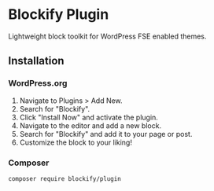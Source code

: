 # Blockify Plugin

Lightweight block toolkit for WordPress FSE enabled themes.

## Installation

### WordPress.org

1. Navigate to Plugins > Add New.
2. Search for "Blockify".
3. Click "Install Now" and activate the plugin.
4. Navigate to the editor and add a new block.
5. Search for "Blockify" and add it to your page or post.
6. Customize the block to your liking!

### Composer

```bash
composer require blockify/plugin
```
